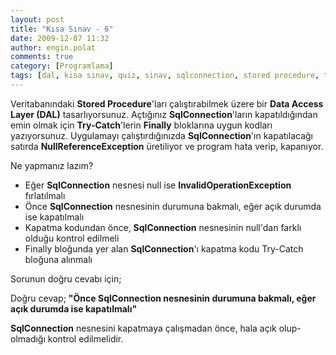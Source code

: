 ```yaml
---
layout: post
title: "Kısa Sınav - 6"
date: 2009-12-07 11:32
author: engin.polat
comments: true
category: [Programlama]
tags: [dal, kisa sinav, quiz, sinav, sqlconnection, stored procedure, try-catch]
---
```

Veritabanındaki **Stored Procedure**'ları çalıştırabilmek üzere bir **Data Access Layer (DAL)** tasarlıyorsunuz. Açtığınız **SqlConnection**'ların kapatıldığından emin olmak için **Try-Catch**'lerin **Finally** bloklarına uygun kodları yazıyorsunuz. Uygulamayı çalıştırdığınızda **SqlConnection**'ın kapatılacağı satırda **NullReferenceException** üretiliyor ve program hata verip, kapanıyor.

Ne yapmanız lazım?



*   Eğer **SqlConnection** nesnesi null ise **InvalidOperationException** fırlatılmalı
*   Önce **SqlConnection** nesnesinin durumuna bakmalı, eğer açık durumda ise kapatılmalı
*   Kapatma kodundan önce, **SqlConnection** nesnesinin null'dan farklı olduğu kontrol edilmeli
*   Finally bloğunda yer alan **SqlConnection**'ı kapatma kodu Try-Catch bloğuna alınmalı

Sorunun doğru cevabı için; <!--more-->

Doğru cevap; **"Önce SqlConnection nesnesinin durumuna bakmalı, eğer açık durumda ise kapatılmalı"**

**SqlConnection** nesnesini kapatmaya çalışmadan önce, hala açık olup-olmadığı kontrol edilmelidir.

